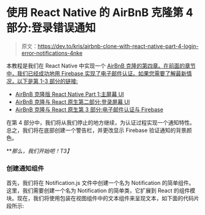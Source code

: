 # 使用 React Native 的 AirBnB 克隆第 4 部分:登录错误通知

> 原文：<https://dev.to/kris/airbnb-clone-with-react-native-part-4-login-error-notifications-4nke>

本教程是我们在 React Native 中实现一个 [AirBnB 克隆的第四章。在前面的章节中，我们已经成功地用 Firebase 实现了电子邮件认证。如果您需要了解最新情况，以下是第 1-3 部分的链接:](https://www.instamobile.io/app-templates/real-estate-app-template-react-native)

*   [AirBnB 克隆版 React Native Part 1:主屏幕 UI](https://dev.to/kris/airbnb-clone-with-react-native-part-1-home-screen-ui-3dnl)
*   [AirBnB 克隆与 React 原生第二部分:登录屏幕 UI](https://dev.to/kris/airbnb-clone-with-react-native-part-2-login-screen-ui-3nn5)
*   [AirBnB 克隆与 React 原生第 3 部分:电子邮件认证与 Firebase](https://dev.to/kris/airbnb-clone-with-react-native-part-3-email-authentication-with-firebase-f8p)

在第 4 部分中，我们将从我们停止的地方继续，为认证过程实现一个通知特性。总之，我们将在底部创建一个警告栏，并更改显示 Firebase 验证通知的背景颜色。

***那么，我们开始吧！*T3】**

### 创建通知组件

首先，我们将在 Notification.js 文件中创建一个名为 Notification 的简单组件。这里，我们需要创建一个名为 Notification 的简单类，它扩展到 React 的组件模块。现在，我们将使用包装在视图组件中的文本组件来呈现文本，如下面的代码片段所示: